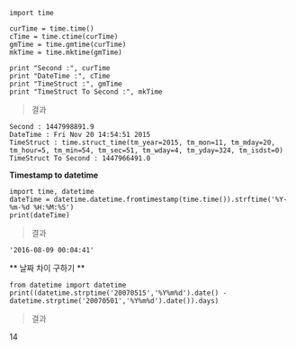     import time
    
    curTime = time.time()
    cTime = time.ctime(curTime)
    gmTime = time.gmtime(curTime)
    mkTime = time.mktime(gmTime)
    
    print "Second :", curTime
    print "DateTime :", cTime
    print "TimeStruct :", gmTime
    print "TimeStruct To Second :", mkTime

> 결과

    Second : 1447998891.9
    DateTime : Fri Nov 20 14:54:51 2015
    TimeStruct : time.struct_time(tm_year=2015, tm_mon=11, tm_mday=20, tm_hour=5, tm_min=54, tm_sec=51, tm_wday=4, tm_yday=324, tm_isdst=0)
    TimeStruct To Second : 1447966491.0


**Timestamp to datetime**

    import time, datetime
    dateTime = datetime.datetime.fromtimestamp(time.time()).strftime('%Y-%m-%d %H:%M:%S')
    print(dateTime)

> 결과

    '2016-08-09 00:04:41'


** 날짜 차이 구하기 **

    from datetime import datetime
    print((datetime.strptime('20070515','%Y%m%d').date() - datetime.strptime('20070501','%Y%m%d').date()).days)

> 결과

14